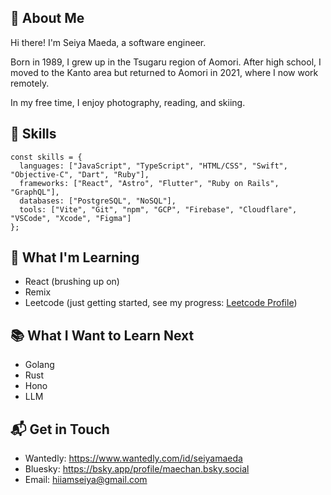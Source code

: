 ## 🚀 About Me
Hi there! I'm Seiya Maeda, a software engineer.

Born in 1989, I grew up in the Tsugaru region of Aomori. After high school, I moved to the Kanto area but returned to Aomori in 2021, where I now work remotely.

In my free time, I enjoy photography, reading, and skiing.

## 🔧 Skills

```
const skills = {
  languages: ["JavaScript", "TypeScript", "HTML/CSS", "Swift", "Objective-C", "Dart", "Ruby"],
  frameworks: ["React", "Astro", "Flutter", "Ruby on Rails", "GraphQL"],
  databases: ["PostgreSQL", "NoSQL"],
  tools: ["Vite", "Git", "npm", "GCP", "Firebase", "Cloudflare", "VSCode", "Xcode", "Figma"]
};
```

## 🌱 What I'm Learning
- React (brushing up on)
- Remix
- Leetcode (just getting started, see my progress: [Leetcode Profile](https://leetcode.com/u/maecha))

## 📚 What I Want to Learn Next
- Golang
- Rust
- Hono
- LLM

## 📬 Get in Touch
- Wantedly: https://www.wantedly.com/id/seiyamaeda
- Bluesky: https://bsky.app/profile/maechan.bsky.social
- Email: hiiamseiya@gmail.com

<!--
**maecha/maecha** is a ✨ _special_ ✨ repository because its `README.md` (this file) appears on your GitHub profile.

Here are some ideas to get you started:

- 🔭 I’m currently working on ...
- 🌱 I’m currently learning ...
- 👯 I’m looking to collaborate on ...
- 🤔 I’m looking for help with ...
- 💬 Ask me about ...
- 📫 How to reach me: ...
- 😄 Pronouns: ...
- ⚡ Fun fact: ...
-->
